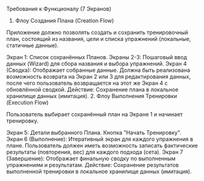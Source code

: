 Требования к Функционалу (7 Экранов)

1. Флоу Создания Плана (Creation Flow)

Приложение должно позволять создать и сохранить тренировочный план, состоящий из названия, цели и списка упражнений (локальные, статичные данные).

Экран 1: Список сохранённых Планов.
Экраны 2-3: Пошаговый ввод данных (Wizard) для сбора названия и выбора упражнений.
Экран 4 (Сводка): Отображает собранные данные. Должна быть реализована возможность возврата на Экран 2 или 3 для редактирования данных, после чего пользователь возвращается на этот же Экран 4 с обновлённой сводкой.
Действие: Сохранение плана в локальное хранилище данных (имитация).
2. Флоу Выполнения Тренировки (Execution Flow)

Пользователь выбирает сохранённый план на Экране 1 и начинает тренировку.

Экран 5: Детали выбранного Плана. Кнопка "Начать Тренировку".
Экран 6 (Выполнение): Итеративный экран для каждого упражнения в плане. Пользователь должен иметь возможность записать фактические результаты (повторения, вес) для каждого подхода (сета).
Экран 7 (Завершение): Отображает финальную сводку по выполненным упражнениям и результатам.
Действие: Сохранение результатов выполненной тренировки в локальное хранилище данных (имитация).

